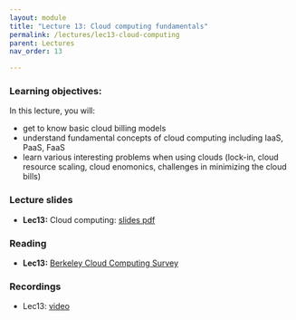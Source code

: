 ```yaml
---
layout: module
title: "Lecture 13: Cloud computing fundamentals"
permalink: /lectures/lec13-cloud-computing
parent: Lectures
nav_order: 13

---
```


### Learning objectives:

In this lecture, you will:

* get to know basic cloud billing models
* understand fundamental concepts of cloud computing including IaaS, PaaS, FaaS
* learn various interesting problems when using clouds (lock-in, cloud resource scaling, cloud enomonics, challenges in minimizing the cloud bills)


### Lecture slides

* **Lec13:** Cloud computing: [slides pdf](/ds5110-spring25/assets/docs/lec13-cloud-fundamentals.pdf)


### Reading

* **Lec13:** [Berkeley Cloud Computing Survey](https://www2.eecs.berkeley.edu/Pubs/TechRpts/2009/EECS-2009-28.pdf)


### Recordings

* Lec13: [video]()



